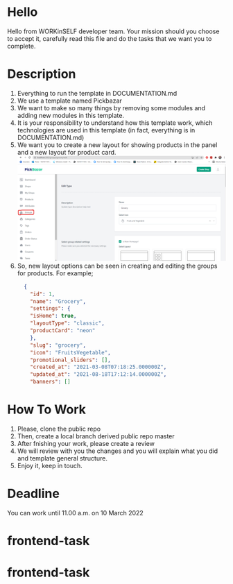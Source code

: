 # Hello 
Hello from WORKinSELF developer team. Your mission should you choose to accept it, 
carefully read this file and do the tasks that we want you to complete.

# Description
1. Everything to run the template in DOCUMENTATION.md
2. We use a template named Pickbazar
3. We want to make so many things by removing some modules and adding new modules in this template.
4. It is your responsibility to understand how this template work, which technologies are used in this template
(in fact, everything is in DOCUMENTATION.md)
5. We want you to create a new layout for showing products in the panel and a new layout for product card.
   ![alt text](groups.png)
6. So, new layout options can be seen in creating and editing the groups for products. For example; 
   ``` json
     {
       "id": 1,
       "name": "Grocery",
       "settings": {
       "isHome": true,
       "layoutType": "classic",
       "productCard": "neon"
       },
       "slug": "grocery",
       "icon": "FruitsVegetable",
       "promotional_sliders": [],
       "created_at": "2021-03-08T07:18:25.000000Z",
       "updated_at": "2021-08-18T17:12:14.000000Z",
       "banners": []
   ```
# How To Work
1. Please, clone the public repo
2. Then, create a local branch derived public repo master
3. After fnishing your work, please create a review
4. We will review with you the changes and you will explain what you did and template general structure.
5. Enjoy it, keep in touch.
# Deadline
You can work until 11.00 a.m. on 10 March 2022 
# frontend-task
# frontend-task
